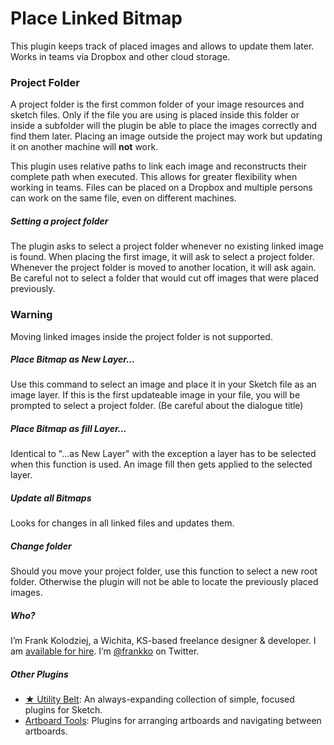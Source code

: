 # Place Linked Bitmap

This plugin keeps track of placed images and allows to update them later. Works in teams via Dropbox and other cloud storage. 

### Project Folder

A project folder is the first common folder of your image resources and sketch files. Only if the file you are using is placed inside this folder or inside a subfolder will the plugin be able to place the images correctly and find them later. Placing an image outside the project may work but updating it on another machine will **not** work. 

This plugin uses relative paths to link each image and reconstructs their complete path when executed. This allows for greater flexibility when working in teams. Files can be placed on a Dropbox and multiple persons can work on the same file, even on different machines.

##### Setting a project folder

The plugin asks to select a project folder whenever no existing linked image is found. When placing the first image, it will ask to select a project folder. Whenever the project folder is moved to another location, it will ask again. Be careful not to select a folder that would cut off images that were placed previously. 

### Warning

Moving linked images inside the project folder is not supported.      

##### Place Bitmap as New Layer...

Use this command to select an image and place it in your Sketch file as an image layer. If this is the first updateable image in your file, you will be prompted to select a project folder. (Be careful about the dialogue title)

##### Place Bitmap as fill Layer...

Identical to "...as New Layer" with the exception a layer has to be selected when this function is used. An image fill then gets applied to the selected layer. 

##### Update all Bitmaps

Looks for changes in all linked files and updates them. 


##### Change folder

Should you move your project folder, use this function to select a new root folder. Otherwise the plugin will not be able to locate the previously placed images.


##### Who?

I’m Frank Kolodziej, a Wichita, KS-based freelance designer & developer. I am [available for hire](http://kolo.io/). I’m [@frankko](https://twitter.com/frankko) on Twitter.

##### Other Plugins

- [★ Utility Belt](https://github.com/frankko/UtilityBelt): An always-expanding collection of simple, focused plugins for Sketch.
- [Artboard Tools](https://github.com/frankko/Artboard-Tools): Plugins for arranging artboards and navigating between artboards.
